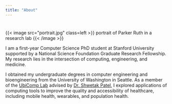 ```yaml
---
title: "About"
---
```


#

{{< image src="portrait.jpg" class=left >}}
  portrait of Parker Ruth in a research lab
{{< /image >}}

I am a first-year Computer Science PhD student at Stanford University supported by a National Science Foundation Graduate Research Fellowship. My research lies in the intersection of computing, engineering, and medicine.

I obtained my undergraduate degrees in computer engineering and bioengineering from the University of Washington in Seattle. As a member of the [UbiComp Lab](https://ubicomplab.cs.washington.edu/) advised by [Dr. Shwetak Patel](https://ubicomplab.cs.washington.edu/members/), I explored applications of computing tools to improve the quality and accessibility of healthcare, including mobile health, wearables, and population health.
